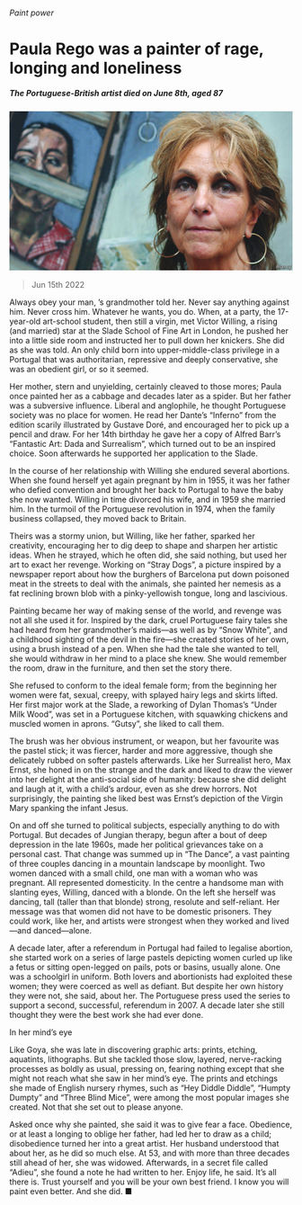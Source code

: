 ###### Paint power

# Paula Rego was a painter of rage, longing and loneliness 

##### The Portuguese-British artist died on June 8th, aged 87 

![image](images/20220618_OBP003.jpg) 

> Jun 15th 2022 

Always obey your man, ’s grandmother told her. Never say anything against him. Never cross him. Whatever he wants, you do. When, at a party, the 17-year-old art-school student, then still a virgin, met Victor Willing, a rising (and married) star at the Slade School of Fine Art in London, he pushed her into a little side room and instructed her to pull down her knickers. She did as she was told. An only child born into upper-middle-class privilege in a Portugal that was authoritarian, repressive and deeply conservative, she was an obedient girl, or so it seemed.

Her mother, stern and unyielding, certainly cleaved to those mores; Paula once painted her as a cabbage and decades later as a spider. But her father was a subversive influence. Liberal and anglophile, he thought Portuguese society was no place for women. He read her Dante’s “Inferno” from the edition scarily illustrated by Gustave Doré, and encouraged her to pick up a pencil and draw. For her 14th birthday he gave her a copy of Alfred Barr’s “Fantastic Art: Dada and Surrealism”, which turned out to be an inspired choice. Soon afterwards he supported her application to the Slade.

In the course of her relationship with Willing she endured several abortions. When she found herself yet again pregnant by him in 1955, it was her father who defied convention and brought her back to Portugal to have the baby she now wanted. Willing in time divorced his wife, and in 1959 she married him. In the turmoil of the Portuguese revolution in 1974, when the family business collapsed, they moved back to Britain. 

Theirs was a stormy union, but Willing, like her father, sparked her creativity, encouraging her to dig deep to shape and sharpen her artistic ideas. When he strayed, which he often did, she said nothing, but used her art to exact her revenge. Working on “Stray Dogs”, a picture inspired by a newspaper report about how the burghers of Barcelona put down poisoned meat in the streets to deal with the animals, she painted her nemesis as a fat reclining brown blob with a pinky-yellowish tongue, long and lascivious.

Painting became her way of making sense of the world, and revenge was not all she used it for. Inspired by the dark, cruel Portuguese fairy tales she had heard from her grandmother’s maids—as well as by “Snow White”, and a childhood sighting of the devil in the fire—she created stories of her own, using a brush instead of a pen. When she had the tale she wanted to tell, she would withdraw in her mind to a place she knew. She would remember the room, draw in the furniture, and then set the story there. 

She refused to conform to the ideal female form; from the beginning her women were fat, sexual, creepy, with splayed hairy legs and skirts lifted. Her first major work at the Slade, a reworking of Dylan Thomas’s “Under Milk Wood”, was set in a Portuguese kitchen, with squawking chickens and muscled women in aprons. “Gutsy”, she liked to call them. 

The brush was her obvious instrument, or weapon, but her favourite was the pastel stick; it was fiercer, harder and more aggressive, though she delicately rubbed on softer pastels afterwards. Like her Surrealist hero, Max Ernst, she honed in on the strange and the dark and liked to draw the viewer into her delight at the anti-social side of humanity: because she did delight and laugh at it, with a child’s ardour, even as she drew horrors. Not surprisingly, the painting she liked best was Ernst’s depiction of the Virgin Mary spanking the infant Jesus.

On and off she turned to political subjects, especially anything to do with Portugal. But decades of Jungian therapy, begun after a bout of deep depression in the late 1960s, made her political grievances take on a personal cast. That change was summed up in “The Dance”, a vast painting of three couples dancing in a mountain landscape by moonlight. Two women danced with a small child, one man with a woman who was pregnant. All represented domesticity. In the centre a handsome man with slanting eyes, Willing, danced with a blonde. On the left she herself was dancing, tall (taller than that blonde) strong, resolute and self-reliant. Her message was that women did not have to be domestic prisoners. They could work, like her, and artists were strongest when they worked and lived—and danced—alone. 

A decade later, after a referendum in Portugal had failed to legalise abortion, she started work on a series of large pastels depicting women curled up like a fetus or sitting open-legged on pails, pots or basins, usually alone. One was a schoolgirl in uniform. Both lovers and abortionists had exploited these women; they were coerced as well as defiant. But despite her own history they were not, she said, about her. The Portuguese press used the series to support a second, successful, referendum in 2007. A decade later she still thought they were the best work she had ever done.

In her mind’s eye

Like Goya, she was late in discovering graphic arts: prints, etching, aquatints, lithographs. But she tackled those slow, layered, nerve-racking processes as boldly as usual, pressing on, fearing nothing except that she might not reach what she saw in her mind’s eye. The prints and etchings she made of English nursery rhymes, such as “Hey Diddle Diddle”, “Humpty Dumpty” and “Three Blind Mice”, were among the most popular images she created. Not that she set out to please anyone. 

Asked once why she painted, she said it was to give fear a face. Obedience, or at least a longing to oblige her father, had led her to draw as a child; disobedience turned her into a great artist. Her husband understood that about her, as he did so much else. At 53, and with more than three decades still ahead of her, she was widowed. Afterwards, in a secret file called “Adieu”, she found a note he had written to her. Enjoy life, he said. It’s all there is. Trust yourself and you will be your own best friend. I know you will paint even better. And she did. ■

